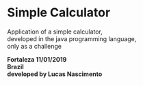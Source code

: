# Simple Calculator
Application of a simple calculator,<br> developed in the java programming language,<br> only as a challenge

<b>Fortaleza 11/01/2019 <br>
Brazil <br>
developed by Lucas Nascimento</b>
